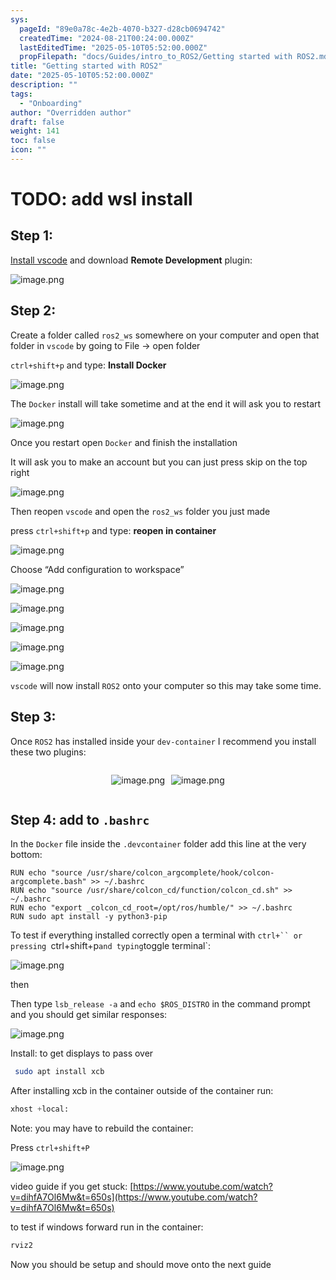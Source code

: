 ```yaml
---
sys:
  pageId: "89e0a78c-4e2b-4070-b327-d28cb0694742"
  createdTime: "2024-08-21T00:24:00.000Z"
  lastEditedTime: "2025-05-10T05:52:00.000Z"
  propFilepath: "docs/Guides/intro_to_ROS2/Getting started with ROS2.md"
title: "Getting started with ROS2"
date: "2025-05-10T05:52:00.000Z"
description: ""
tags:
  - "Onboarding"
author: "Overridden author"
draft: false
weight: 141
toc: false
icon: ""
---
```


# TODO: add wsl install

## Step 1:

[Install vscode](https://code.visualstudio.com/download) and download **Remote Development** plugin:

![image.png](https://prod-files-secure.s3.us-west-2.amazonaws.com/d518164a-d88e-44d1-a4ee-3adb3bd8bce0/efb52993-1881-4a40-b95e-6f020334f022/image.png?X-Amz-Algorithm=AWS4-HMAC-SHA256&X-Amz-Content-Sha256=UNSIGNED-PAYLOAD&X-Amz-Credential=ASIAZI2LB46676JGI4YP%2F20250615%2Fus-west-2%2Fs3%2Faws4_request&X-Amz-Date=20250615T140727Z&X-Amz-Expires=3600&X-Amz-Security-Token=IQoJb3JpZ2luX2VjEFoaCXVzLXdlc3QtMiJHMEUCIQC9tzHbLNL9i9L2PzBIl2IH4uMpywDMhPNGU12mr4hDrAIgfquhpjvhotVcc6MTJcf3B047k8v3IBLtlLjegekYmZMq%2FwMIQxAAGgw2Mzc0MjMxODM4MDUiDGKaupaVAfGDnUsnRircAxbQbNOPWExuDFWEUucftuH08V155JuFI30hdJWg4tbZdqLUg%2FE1qFbq6Qw1dp78kMTF2lVAX%2FQFIOds0FH1i%2FkU9ML6n3Llz2ONopYkwKimiDMOBTGHOhdQn1VgyKezrepJdgDj67QSjhwxBtPaUdYGJ7pVNUBmwfBFysni0%2BtHULppxDH%2BqJmAK30CJCtgtNGD14XzMHbluc3YCYRUdzd6lHsIxjtyw7SGOpewYpssXb4mScPI4a%2Fj9H23Up02X23mlcTRMVYEDg2Tf1aMnyP4UHr8zU5WHi0K6xYWpVY4pYv5pQIZ5G3iZ5zMsOOYULqoXqNNVW5uU6M%2BTVraf5OfHfm4QjcmldcSb1B0BjLjtFVne9hN2aMLYJLHEoFHoXE2ne2fjGleT%2BSkZa7HlgPLsAAw9iw6BfuJbqj0%2FDNxuKIoNdmHKwr9I020WSNU7Esoe6PBzIuyr9n9ubwJI5g6Y0XDx3m%2Fb08FF74FKnqbP6%2Fq3Nz7KHqCVHbLmzZgBLmO3f%2F4sXmWkw8kqKabcAr863R0P5NJVxcr9nzDqbBAAsykXvcn%2FTiFLZN129EYdg5Opd%2FDkM%2FXcy0foGfQPgH67QrNzTN8iHvFc7ZDi%2BMOdQPyXHCBXeIlt8zsMMiousIGOqUB17K8DxaDpOyRhT8wsDFiN%2FaCkO2sXVZYpBT8EzwKn3zF4HOV4stwwHlYMmDdDDtcR7ByFnEgSEfrcAOMYufSGuMAdnKEGMhp3XyQTIwk%2FLKBaYvXR6ql1HjgH9osVM9veRVcWLoextT9SbCFKo%2FC2qrQ4pObZgFWmfddgu5ItrQKjXjH1q29URqnM5ZdeBykIHbqxGUMIGi0OsNTVhkrn027MXNV&X-Amz-Signature=0c97d3a80da3eb90991d63e3fe837fdf48f37f233ee96ee42531324da087e6bf&X-Amz-SignedHeaders=host&x-amz-checksum-mode=ENABLED&x-id=GetObject)

## Step 2:

Create a folder called `ros2_ws` somewhere on your computer and open that folder in `vscode` by going to File → open folder 

`ctrl+shift+p` and type: **Install Docker**

![image.png](https://prod-files-secure.s3.us-west-2.amazonaws.com/d518164a-d88e-44d1-a4ee-3adb3bd8bce0/2269dc0e-1cd5-47ff-bceb-c04ad9b2eab0/image.png?X-Amz-Algorithm=AWS4-HMAC-SHA256&X-Amz-Content-Sha256=UNSIGNED-PAYLOAD&X-Amz-Credential=ASIAZI2LB46676JGI4YP%2F20250615%2Fus-west-2%2Fs3%2Faws4_request&X-Amz-Date=20250615T140727Z&X-Amz-Expires=3600&X-Amz-Security-Token=IQoJb3JpZ2luX2VjEFoaCXVzLXdlc3QtMiJHMEUCIQC9tzHbLNL9i9L2PzBIl2IH4uMpywDMhPNGU12mr4hDrAIgfquhpjvhotVcc6MTJcf3B047k8v3IBLtlLjegekYmZMq%2FwMIQxAAGgw2Mzc0MjMxODM4MDUiDGKaupaVAfGDnUsnRircAxbQbNOPWExuDFWEUucftuH08V155JuFI30hdJWg4tbZdqLUg%2FE1qFbq6Qw1dp78kMTF2lVAX%2FQFIOds0FH1i%2FkU9ML6n3Llz2ONopYkwKimiDMOBTGHOhdQn1VgyKezrepJdgDj67QSjhwxBtPaUdYGJ7pVNUBmwfBFysni0%2BtHULppxDH%2BqJmAK30CJCtgtNGD14XzMHbluc3YCYRUdzd6lHsIxjtyw7SGOpewYpssXb4mScPI4a%2Fj9H23Up02X23mlcTRMVYEDg2Tf1aMnyP4UHr8zU5WHi0K6xYWpVY4pYv5pQIZ5G3iZ5zMsOOYULqoXqNNVW5uU6M%2BTVraf5OfHfm4QjcmldcSb1B0BjLjtFVne9hN2aMLYJLHEoFHoXE2ne2fjGleT%2BSkZa7HlgPLsAAw9iw6BfuJbqj0%2FDNxuKIoNdmHKwr9I020WSNU7Esoe6PBzIuyr9n9ubwJI5g6Y0XDx3m%2Fb08FF74FKnqbP6%2Fq3Nz7KHqCVHbLmzZgBLmO3f%2F4sXmWkw8kqKabcAr863R0P5NJVxcr9nzDqbBAAsykXvcn%2FTiFLZN129EYdg5Opd%2FDkM%2FXcy0foGfQPgH67QrNzTN8iHvFc7ZDi%2BMOdQPyXHCBXeIlt8zsMMiousIGOqUB17K8DxaDpOyRhT8wsDFiN%2FaCkO2sXVZYpBT8EzwKn3zF4HOV4stwwHlYMmDdDDtcR7ByFnEgSEfrcAOMYufSGuMAdnKEGMhp3XyQTIwk%2FLKBaYvXR6ql1HjgH9osVM9veRVcWLoextT9SbCFKo%2FC2qrQ4pObZgFWmfddgu5ItrQKjXjH1q29URqnM5ZdeBykIHbqxGUMIGi0OsNTVhkrn027MXNV&X-Amz-Signature=8989efcd699ef1a7237cf473a832a805670b7f8cece0910dcd84fba8ab779adc&X-Amz-SignedHeaders=host&x-amz-checksum-mode=ENABLED&x-id=GetObject)

The `Docker` install will take sometime and at the end it will ask you to restart

![image.png](https://prod-files-secure.s3.us-west-2.amazonaws.com/d518164a-d88e-44d1-a4ee-3adb3bd8bce0/ed233f78-be33-4b1f-b89c-9c346c0e961e/image.png?X-Amz-Algorithm=AWS4-HMAC-SHA256&X-Amz-Content-Sha256=UNSIGNED-PAYLOAD&X-Amz-Credential=ASIAZI2LB46676JGI4YP%2F20250615%2Fus-west-2%2Fs3%2Faws4_request&X-Amz-Date=20250615T140727Z&X-Amz-Expires=3600&X-Amz-Security-Token=IQoJb3JpZ2luX2VjEFoaCXVzLXdlc3QtMiJHMEUCIQC9tzHbLNL9i9L2PzBIl2IH4uMpywDMhPNGU12mr4hDrAIgfquhpjvhotVcc6MTJcf3B047k8v3IBLtlLjegekYmZMq%2FwMIQxAAGgw2Mzc0MjMxODM4MDUiDGKaupaVAfGDnUsnRircAxbQbNOPWExuDFWEUucftuH08V155JuFI30hdJWg4tbZdqLUg%2FE1qFbq6Qw1dp78kMTF2lVAX%2FQFIOds0FH1i%2FkU9ML6n3Llz2ONopYkwKimiDMOBTGHOhdQn1VgyKezrepJdgDj67QSjhwxBtPaUdYGJ7pVNUBmwfBFysni0%2BtHULppxDH%2BqJmAK30CJCtgtNGD14XzMHbluc3YCYRUdzd6lHsIxjtyw7SGOpewYpssXb4mScPI4a%2Fj9H23Up02X23mlcTRMVYEDg2Tf1aMnyP4UHr8zU5WHi0K6xYWpVY4pYv5pQIZ5G3iZ5zMsOOYULqoXqNNVW5uU6M%2BTVraf5OfHfm4QjcmldcSb1B0BjLjtFVne9hN2aMLYJLHEoFHoXE2ne2fjGleT%2BSkZa7HlgPLsAAw9iw6BfuJbqj0%2FDNxuKIoNdmHKwr9I020WSNU7Esoe6PBzIuyr9n9ubwJI5g6Y0XDx3m%2Fb08FF74FKnqbP6%2Fq3Nz7KHqCVHbLmzZgBLmO3f%2F4sXmWkw8kqKabcAr863R0P5NJVxcr9nzDqbBAAsykXvcn%2FTiFLZN129EYdg5Opd%2FDkM%2FXcy0foGfQPgH67QrNzTN8iHvFc7ZDi%2BMOdQPyXHCBXeIlt8zsMMiousIGOqUB17K8DxaDpOyRhT8wsDFiN%2FaCkO2sXVZYpBT8EzwKn3zF4HOV4stwwHlYMmDdDDtcR7ByFnEgSEfrcAOMYufSGuMAdnKEGMhp3XyQTIwk%2FLKBaYvXR6ql1HjgH9osVM9veRVcWLoextT9SbCFKo%2FC2qrQ4pObZgFWmfddgu5ItrQKjXjH1q29URqnM5ZdeBykIHbqxGUMIGi0OsNTVhkrn027MXNV&X-Amz-Signature=842ce00ec03d9812405cc11435b63d0c20cc2b3f89879d2926d88d4407b7fa8a&X-Amz-SignedHeaders=host&x-amz-checksum-mode=ENABLED&x-id=GetObject)

Once you restart open `Docker` and finish the installation

It will ask you to make an account but you can just press skip on the top right

![image.png](https://prod-files-secure.s3.us-west-2.amazonaws.com/d518164a-d88e-44d1-a4ee-3adb3bd8bce0/21010ad9-1659-4fd9-9f59-9932a09b2a3d/image.png?X-Amz-Algorithm=AWS4-HMAC-SHA256&X-Amz-Content-Sha256=UNSIGNED-PAYLOAD&X-Amz-Credential=ASIAZI2LB46676JGI4YP%2F20250615%2Fus-west-2%2Fs3%2Faws4_request&X-Amz-Date=20250615T140727Z&X-Amz-Expires=3600&X-Amz-Security-Token=IQoJb3JpZ2luX2VjEFoaCXVzLXdlc3QtMiJHMEUCIQC9tzHbLNL9i9L2PzBIl2IH4uMpywDMhPNGU12mr4hDrAIgfquhpjvhotVcc6MTJcf3B047k8v3IBLtlLjegekYmZMq%2FwMIQxAAGgw2Mzc0MjMxODM4MDUiDGKaupaVAfGDnUsnRircAxbQbNOPWExuDFWEUucftuH08V155JuFI30hdJWg4tbZdqLUg%2FE1qFbq6Qw1dp78kMTF2lVAX%2FQFIOds0FH1i%2FkU9ML6n3Llz2ONopYkwKimiDMOBTGHOhdQn1VgyKezrepJdgDj67QSjhwxBtPaUdYGJ7pVNUBmwfBFysni0%2BtHULppxDH%2BqJmAK30CJCtgtNGD14XzMHbluc3YCYRUdzd6lHsIxjtyw7SGOpewYpssXb4mScPI4a%2Fj9H23Up02X23mlcTRMVYEDg2Tf1aMnyP4UHr8zU5WHi0K6xYWpVY4pYv5pQIZ5G3iZ5zMsOOYULqoXqNNVW5uU6M%2BTVraf5OfHfm4QjcmldcSb1B0BjLjtFVne9hN2aMLYJLHEoFHoXE2ne2fjGleT%2BSkZa7HlgPLsAAw9iw6BfuJbqj0%2FDNxuKIoNdmHKwr9I020WSNU7Esoe6PBzIuyr9n9ubwJI5g6Y0XDx3m%2Fb08FF74FKnqbP6%2Fq3Nz7KHqCVHbLmzZgBLmO3f%2F4sXmWkw8kqKabcAr863R0P5NJVxcr9nzDqbBAAsykXvcn%2FTiFLZN129EYdg5Opd%2FDkM%2FXcy0foGfQPgH67QrNzTN8iHvFc7ZDi%2BMOdQPyXHCBXeIlt8zsMMiousIGOqUB17K8DxaDpOyRhT8wsDFiN%2FaCkO2sXVZYpBT8EzwKn3zF4HOV4stwwHlYMmDdDDtcR7ByFnEgSEfrcAOMYufSGuMAdnKEGMhp3XyQTIwk%2FLKBaYvXR6ql1HjgH9osVM9veRVcWLoextT9SbCFKo%2FC2qrQ4pObZgFWmfddgu5ItrQKjXjH1q29URqnM5ZdeBykIHbqxGUMIGi0OsNTVhkrn027MXNV&X-Amz-Signature=05104c6eb9f635c0dd07152db99134a4ef8f82bcbe6776821319b712cfad6eb1&X-Amz-SignedHeaders=host&x-amz-checksum-mode=ENABLED&x-id=GetObject)

Then reopen `vscode` and open the `ros2_ws` folder you just made

press `ctrl+shift+p` and type: **reopen in container**

![image.png](https://prod-files-secure.s3.us-west-2.amazonaws.com/d518164a-d88e-44d1-a4ee-3adb3bd8bce0/4e93b8c2-41ad-488c-8095-c74205196118/image.png?X-Amz-Algorithm=AWS4-HMAC-SHA256&X-Amz-Content-Sha256=UNSIGNED-PAYLOAD&X-Amz-Credential=ASIAZI2LB46676JGI4YP%2F20250615%2Fus-west-2%2Fs3%2Faws4_request&X-Amz-Date=20250615T140727Z&X-Amz-Expires=3600&X-Amz-Security-Token=IQoJb3JpZ2luX2VjEFoaCXVzLXdlc3QtMiJHMEUCIQC9tzHbLNL9i9L2PzBIl2IH4uMpywDMhPNGU12mr4hDrAIgfquhpjvhotVcc6MTJcf3B047k8v3IBLtlLjegekYmZMq%2FwMIQxAAGgw2Mzc0MjMxODM4MDUiDGKaupaVAfGDnUsnRircAxbQbNOPWExuDFWEUucftuH08V155JuFI30hdJWg4tbZdqLUg%2FE1qFbq6Qw1dp78kMTF2lVAX%2FQFIOds0FH1i%2FkU9ML6n3Llz2ONopYkwKimiDMOBTGHOhdQn1VgyKezrepJdgDj67QSjhwxBtPaUdYGJ7pVNUBmwfBFysni0%2BtHULppxDH%2BqJmAK30CJCtgtNGD14XzMHbluc3YCYRUdzd6lHsIxjtyw7SGOpewYpssXb4mScPI4a%2Fj9H23Up02X23mlcTRMVYEDg2Tf1aMnyP4UHr8zU5WHi0K6xYWpVY4pYv5pQIZ5G3iZ5zMsOOYULqoXqNNVW5uU6M%2BTVraf5OfHfm4QjcmldcSb1B0BjLjtFVne9hN2aMLYJLHEoFHoXE2ne2fjGleT%2BSkZa7HlgPLsAAw9iw6BfuJbqj0%2FDNxuKIoNdmHKwr9I020WSNU7Esoe6PBzIuyr9n9ubwJI5g6Y0XDx3m%2Fb08FF74FKnqbP6%2Fq3Nz7KHqCVHbLmzZgBLmO3f%2F4sXmWkw8kqKabcAr863R0P5NJVxcr9nzDqbBAAsykXvcn%2FTiFLZN129EYdg5Opd%2FDkM%2FXcy0foGfQPgH67QrNzTN8iHvFc7ZDi%2BMOdQPyXHCBXeIlt8zsMMiousIGOqUB17K8DxaDpOyRhT8wsDFiN%2FaCkO2sXVZYpBT8EzwKn3zF4HOV4stwwHlYMmDdDDtcR7ByFnEgSEfrcAOMYufSGuMAdnKEGMhp3XyQTIwk%2FLKBaYvXR6ql1HjgH9osVM9veRVcWLoextT9SbCFKo%2FC2qrQ4pObZgFWmfddgu5ItrQKjXjH1q29URqnM5ZdeBykIHbqxGUMIGi0OsNTVhkrn027MXNV&X-Amz-Signature=c383d2db585f62bef39ff69a659641407db0990ef51ae8d6bcff4e257a53297c&X-Amz-SignedHeaders=host&x-amz-checksum-mode=ENABLED&x-id=GetObject)

Choose “Add configuration to workspace”

![image.png](https://prod-files-secure.s3.us-west-2.amazonaws.com/d518164a-d88e-44d1-a4ee-3adb3bd8bce0/9560b282-5060-4989-ba37-97e7b2c22476/image.png?X-Amz-Algorithm=AWS4-HMAC-SHA256&X-Amz-Content-Sha256=UNSIGNED-PAYLOAD&X-Amz-Credential=ASIAZI2LB46676JGI4YP%2F20250615%2Fus-west-2%2Fs3%2Faws4_request&X-Amz-Date=20250615T140727Z&X-Amz-Expires=3600&X-Amz-Security-Token=IQoJb3JpZ2luX2VjEFoaCXVzLXdlc3QtMiJHMEUCIQC9tzHbLNL9i9L2PzBIl2IH4uMpywDMhPNGU12mr4hDrAIgfquhpjvhotVcc6MTJcf3B047k8v3IBLtlLjegekYmZMq%2FwMIQxAAGgw2Mzc0MjMxODM4MDUiDGKaupaVAfGDnUsnRircAxbQbNOPWExuDFWEUucftuH08V155JuFI30hdJWg4tbZdqLUg%2FE1qFbq6Qw1dp78kMTF2lVAX%2FQFIOds0FH1i%2FkU9ML6n3Llz2ONopYkwKimiDMOBTGHOhdQn1VgyKezrepJdgDj67QSjhwxBtPaUdYGJ7pVNUBmwfBFysni0%2BtHULppxDH%2BqJmAK30CJCtgtNGD14XzMHbluc3YCYRUdzd6lHsIxjtyw7SGOpewYpssXb4mScPI4a%2Fj9H23Up02X23mlcTRMVYEDg2Tf1aMnyP4UHr8zU5WHi0K6xYWpVY4pYv5pQIZ5G3iZ5zMsOOYULqoXqNNVW5uU6M%2BTVraf5OfHfm4QjcmldcSb1B0BjLjtFVne9hN2aMLYJLHEoFHoXE2ne2fjGleT%2BSkZa7HlgPLsAAw9iw6BfuJbqj0%2FDNxuKIoNdmHKwr9I020WSNU7Esoe6PBzIuyr9n9ubwJI5g6Y0XDx3m%2Fb08FF74FKnqbP6%2Fq3Nz7KHqCVHbLmzZgBLmO3f%2F4sXmWkw8kqKabcAr863R0P5NJVxcr9nzDqbBAAsykXvcn%2FTiFLZN129EYdg5Opd%2FDkM%2FXcy0foGfQPgH67QrNzTN8iHvFc7ZDi%2BMOdQPyXHCBXeIlt8zsMMiousIGOqUB17K8DxaDpOyRhT8wsDFiN%2FaCkO2sXVZYpBT8EzwKn3zF4HOV4stwwHlYMmDdDDtcR7ByFnEgSEfrcAOMYufSGuMAdnKEGMhp3XyQTIwk%2FLKBaYvXR6ql1HjgH9osVM9veRVcWLoextT9SbCFKo%2FC2qrQ4pObZgFWmfddgu5ItrQKjXjH1q29URqnM5ZdeBykIHbqxGUMIGi0OsNTVhkrn027MXNV&X-Amz-Signature=6143e552db8a79de9fd9229068983351abbf3a4ff6050fa8707b307648343e99&X-Amz-SignedHeaders=host&x-amz-checksum-mode=ENABLED&x-id=GetObject)

![image.png](https://prod-files-secure.s3.us-west-2.amazonaws.com/d518164a-d88e-44d1-a4ee-3adb3bd8bce0/2ee63f81-886b-48e8-a553-dc6e5eac99e4/image.png?X-Amz-Algorithm=AWS4-HMAC-SHA256&X-Amz-Content-Sha256=UNSIGNED-PAYLOAD&X-Amz-Credential=ASIAZI2LB46676JGI4YP%2F20250615%2Fus-west-2%2Fs3%2Faws4_request&X-Amz-Date=20250615T140727Z&X-Amz-Expires=3600&X-Amz-Security-Token=IQoJb3JpZ2luX2VjEFoaCXVzLXdlc3QtMiJHMEUCIQC9tzHbLNL9i9L2PzBIl2IH4uMpywDMhPNGU12mr4hDrAIgfquhpjvhotVcc6MTJcf3B047k8v3IBLtlLjegekYmZMq%2FwMIQxAAGgw2Mzc0MjMxODM4MDUiDGKaupaVAfGDnUsnRircAxbQbNOPWExuDFWEUucftuH08V155JuFI30hdJWg4tbZdqLUg%2FE1qFbq6Qw1dp78kMTF2lVAX%2FQFIOds0FH1i%2FkU9ML6n3Llz2ONopYkwKimiDMOBTGHOhdQn1VgyKezrepJdgDj67QSjhwxBtPaUdYGJ7pVNUBmwfBFysni0%2BtHULppxDH%2BqJmAK30CJCtgtNGD14XzMHbluc3YCYRUdzd6lHsIxjtyw7SGOpewYpssXb4mScPI4a%2Fj9H23Up02X23mlcTRMVYEDg2Tf1aMnyP4UHr8zU5WHi0K6xYWpVY4pYv5pQIZ5G3iZ5zMsOOYULqoXqNNVW5uU6M%2BTVraf5OfHfm4QjcmldcSb1B0BjLjtFVne9hN2aMLYJLHEoFHoXE2ne2fjGleT%2BSkZa7HlgPLsAAw9iw6BfuJbqj0%2FDNxuKIoNdmHKwr9I020WSNU7Esoe6PBzIuyr9n9ubwJI5g6Y0XDx3m%2Fb08FF74FKnqbP6%2Fq3Nz7KHqCVHbLmzZgBLmO3f%2F4sXmWkw8kqKabcAr863R0P5NJVxcr9nzDqbBAAsykXvcn%2FTiFLZN129EYdg5Opd%2FDkM%2FXcy0foGfQPgH67QrNzTN8iHvFc7ZDi%2BMOdQPyXHCBXeIlt8zsMMiousIGOqUB17K8DxaDpOyRhT8wsDFiN%2FaCkO2sXVZYpBT8EzwKn3zF4HOV4stwwHlYMmDdDDtcR7ByFnEgSEfrcAOMYufSGuMAdnKEGMhp3XyQTIwk%2FLKBaYvXR6ql1HjgH9osVM9veRVcWLoextT9SbCFKo%2FC2qrQ4pObZgFWmfddgu5ItrQKjXjH1q29URqnM5ZdeBykIHbqxGUMIGi0OsNTVhkrn027MXNV&X-Amz-Signature=55804060845e33066e5fc08b41263bf5c300d41fb85e4e5d8622adc8ddd3c5e6&X-Amz-SignedHeaders=host&x-amz-checksum-mode=ENABLED&x-id=GetObject)

![image.png](https://prod-files-secure.s3.us-west-2.amazonaws.com/d518164a-d88e-44d1-a4ee-3adb3bd8bce0/ae1580b2-b048-407e-aed9-b584224a7a04/image.png?X-Amz-Algorithm=AWS4-HMAC-SHA256&X-Amz-Content-Sha256=UNSIGNED-PAYLOAD&X-Amz-Credential=ASIAZI2LB46676JGI4YP%2F20250615%2Fus-west-2%2Fs3%2Faws4_request&X-Amz-Date=20250615T140727Z&X-Amz-Expires=3600&X-Amz-Security-Token=IQoJb3JpZ2luX2VjEFoaCXVzLXdlc3QtMiJHMEUCIQC9tzHbLNL9i9L2PzBIl2IH4uMpywDMhPNGU12mr4hDrAIgfquhpjvhotVcc6MTJcf3B047k8v3IBLtlLjegekYmZMq%2FwMIQxAAGgw2Mzc0MjMxODM4MDUiDGKaupaVAfGDnUsnRircAxbQbNOPWExuDFWEUucftuH08V155JuFI30hdJWg4tbZdqLUg%2FE1qFbq6Qw1dp78kMTF2lVAX%2FQFIOds0FH1i%2FkU9ML6n3Llz2ONopYkwKimiDMOBTGHOhdQn1VgyKezrepJdgDj67QSjhwxBtPaUdYGJ7pVNUBmwfBFysni0%2BtHULppxDH%2BqJmAK30CJCtgtNGD14XzMHbluc3YCYRUdzd6lHsIxjtyw7SGOpewYpssXb4mScPI4a%2Fj9H23Up02X23mlcTRMVYEDg2Tf1aMnyP4UHr8zU5WHi0K6xYWpVY4pYv5pQIZ5G3iZ5zMsOOYULqoXqNNVW5uU6M%2BTVraf5OfHfm4QjcmldcSb1B0BjLjtFVne9hN2aMLYJLHEoFHoXE2ne2fjGleT%2BSkZa7HlgPLsAAw9iw6BfuJbqj0%2FDNxuKIoNdmHKwr9I020WSNU7Esoe6PBzIuyr9n9ubwJI5g6Y0XDx3m%2Fb08FF74FKnqbP6%2Fq3Nz7KHqCVHbLmzZgBLmO3f%2F4sXmWkw8kqKabcAr863R0P5NJVxcr9nzDqbBAAsykXvcn%2FTiFLZN129EYdg5Opd%2FDkM%2FXcy0foGfQPgH67QrNzTN8iHvFc7ZDi%2BMOdQPyXHCBXeIlt8zsMMiousIGOqUB17K8DxaDpOyRhT8wsDFiN%2FaCkO2sXVZYpBT8EzwKn3zF4HOV4stwwHlYMmDdDDtcR7ByFnEgSEfrcAOMYufSGuMAdnKEGMhp3XyQTIwk%2FLKBaYvXR6ql1HjgH9osVM9veRVcWLoextT9SbCFKo%2FC2qrQ4pObZgFWmfddgu5ItrQKjXjH1q29URqnM5ZdeBykIHbqxGUMIGi0OsNTVhkrn027MXNV&X-Amz-Signature=aa38d69645d8dae893a68a2b6f224a31fca75dba24acad2158828ea16f9a5da7&X-Amz-SignedHeaders=host&x-amz-checksum-mode=ENABLED&x-id=GetObject)

![image.png](https://prod-files-secure.s3.us-west-2.amazonaws.com/d518164a-d88e-44d1-a4ee-3adb3bd8bce0/53255b28-f75e-430f-b9e3-c0ac8577e42b/image.png?X-Amz-Algorithm=AWS4-HMAC-SHA256&X-Amz-Content-Sha256=UNSIGNED-PAYLOAD&X-Amz-Credential=ASIAZI2LB46676JGI4YP%2F20250615%2Fus-west-2%2Fs3%2Faws4_request&X-Amz-Date=20250615T140727Z&X-Amz-Expires=3600&X-Amz-Security-Token=IQoJb3JpZ2luX2VjEFoaCXVzLXdlc3QtMiJHMEUCIQC9tzHbLNL9i9L2PzBIl2IH4uMpywDMhPNGU12mr4hDrAIgfquhpjvhotVcc6MTJcf3B047k8v3IBLtlLjegekYmZMq%2FwMIQxAAGgw2Mzc0MjMxODM4MDUiDGKaupaVAfGDnUsnRircAxbQbNOPWExuDFWEUucftuH08V155JuFI30hdJWg4tbZdqLUg%2FE1qFbq6Qw1dp78kMTF2lVAX%2FQFIOds0FH1i%2FkU9ML6n3Llz2ONopYkwKimiDMOBTGHOhdQn1VgyKezrepJdgDj67QSjhwxBtPaUdYGJ7pVNUBmwfBFysni0%2BtHULppxDH%2BqJmAK30CJCtgtNGD14XzMHbluc3YCYRUdzd6lHsIxjtyw7SGOpewYpssXb4mScPI4a%2Fj9H23Up02X23mlcTRMVYEDg2Tf1aMnyP4UHr8zU5WHi0K6xYWpVY4pYv5pQIZ5G3iZ5zMsOOYULqoXqNNVW5uU6M%2BTVraf5OfHfm4QjcmldcSb1B0BjLjtFVne9hN2aMLYJLHEoFHoXE2ne2fjGleT%2BSkZa7HlgPLsAAw9iw6BfuJbqj0%2FDNxuKIoNdmHKwr9I020WSNU7Esoe6PBzIuyr9n9ubwJI5g6Y0XDx3m%2Fb08FF74FKnqbP6%2Fq3Nz7KHqCVHbLmzZgBLmO3f%2F4sXmWkw8kqKabcAr863R0P5NJVxcr9nzDqbBAAsykXvcn%2FTiFLZN129EYdg5Opd%2FDkM%2FXcy0foGfQPgH67QrNzTN8iHvFc7ZDi%2BMOdQPyXHCBXeIlt8zsMMiousIGOqUB17K8DxaDpOyRhT8wsDFiN%2FaCkO2sXVZYpBT8EzwKn3zF4HOV4stwwHlYMmDdDDtcR7ByFnEgSEfrcAOMYufSGuMAdnKEGMhp3XyQTIwk%2FLKBaYvXR6ql1HjgH9osVM9veRVcWLoextT9SbCFKo%2FC2qrQ4pObZgFWmfddgu5ItrQKjXjH1q29URqnM5ZdeBykIHbqxGUMIGi0OsNTVhkrn027MXNV&X-Amz-Signature=4b50e2614eab5285f37f7629661252d20a2b249970ffc7c5f01c5c881199ab6d&X-Amz-SignedHeaders=host&x-amz-checksum-mode=ENABLED&x-id=GetObject)

![image.png](https://prod-files-secure.s3.us-west-2.amazonaws.com/d518164a-d88e-44d1-a4ee-3adb3bd8bce0/7c562767-5af9-4ffb-97d1-327bcdf4ee00/image.png?X-Amz-Algorithm=AWS4-HMAC-SHA256&X-Amz-Content-Sha256=UNSIGNED-PAYLOAD&X-Amz-Credential=ASIAZI2LB46676JGI4YP%2F20250615%2Fus-west-2%2Fs3%2Faws4_request&X-Amz-Date=20250615T140727Z&X-Amz-Expires=3600&X-Amz-Security-Token=IQoJb3JpZ2luX2VjEFoaCXVzLXdlc3QtMiJHMEUCIQC9tzHbLNL9i9L2PzBIl2IH4uMpywDMhPNGU12mr4hDrAIgfquhpjvhotVcc6MTJcf3B047k8v3IBLtlLjegekYmZMq%2FwMIQxAAGgw2Mzc0MjMxODM4MDUiDGKaupaVAfGDnUsnRircAxbQbNOPWExuDFWEUucftuH08V155JuFI30hdJWg4tbZdqLUg%2FE1qFbq6Qw1dp78kMTF2lVAX%2FQFIOds0FH1i%2FkU9ML6n3Llz2ONopYkwKimiDMOBTGHOhdQn1VgyKezrepJdgDj67QSjhwxBtPaUdYGJ7pVNUBmwfBFysni0%2BtHULppxDH%2BqJmAK30CJCtgtNGD14XzMHbluc3YCYRUdzd6lHsIxjtyw7SGOpewYpssXb4mScPI4a%2Fj9H23Up02X23mlcTRMVYEDg2Tf1aMnyP4UHr8zU5WHi0K6xYWpVY4pYv5pQIZ5G3iZ5zMsOOYULqoXqNNVW5uU6M%2BTVraf5OfHfm4QjcmldcSb1B0BjLjtFVne9hN2aMLYJLHEoFHoXE2ne2fjGleT%2BSkZa7HlgPLsAAw9iw6BfuJbqj0%2FDNxuKIoNdmHKwr9I020WSNU7Esoe6PBzIuyr9n9ubwJI5g6Y0XDx3m%2Fb08FF74FKnqbP6%2Fq3Nz7KHqCVHbLmzZgBLmO3f%2F4sXmWkw8kqKabcAr863R0P5NJVxcr9nzDqbBAAsykXvcn%2FTiFLZN129EYdg5Opd%2FDkM%2FXcy0foGfQPgH67QrNzTN8iHvFc7ZDi%2BMOdQPyXHCBXeIlt8zsMMiousIGOqUB17K8DxaDpOyRhT8wsDFiN%2FaCkO2sXVZYpBT8EzwKn3zF4HOV4stwwHlYMmDdDDtcR7ByFnEgSEfrcAOMYufSGuMAdnKEGMhp3XyQTIwk%2FLKBaYvXR6ql1HjgH9osVM9veRVcWLoextT9SbCFKo%2FC2qrQ4pObZgFWmfddgu5ItrQKjXjH1q29URqnM5ZdeBykIHbqxGUMIGi0OsNTVhkrn027MXNV&X-Amz-Signature=015e9dc3fb4f696d23a674c77f41f90c596d0cbd7454156b5f703cd247adc7d2&X-Amz-SignedHeaders=host&x-amz-checksum-mode=ENABLED&x-id=GetObject)

`vscode` will now install `ROS2` onto your computer so this may take some time.

## Step 3:

Once `ROS2` has installed inside your `dev-container` I recommend you install these two plugins:

<div style="display: flex;flex-direction: row; column-gap:10px; max-width: 630px;justify-content: center;">
<div>

![image.png](https://prod-files-secure.s3.us-west-2.amazonaws.com/d518164a-d88e-44d1-a4ee-3adb3bd8bce0/3fc3d550-5a54-4ba1-ba6b-faa01cdb7369/image.png?X-Amz-Algorithm=AWS4-HMAC-SHA256&X-Amz-Content-Sha256=UNSIGNED-PAYLOAD&X-Amz-Credential=ASIAZI2LB466REKEIG6Q%2F20250615%2Fus-west-2%2Fs3%2Faws4_request&X-Amz-Date=20250615T140730Z&X-Amz-Expires=3600&X-Amz-Security-Token=IQoJb3JpZ2luX2VjEF0aCXVzLXdlc3QtMiJIMEYCIQCP765wPmoEFQGJbf0raJGUIrv1Ns0p2KZnV%2BmdZjJ0ywIhAJ1wiYwUENHtevRTtheh4MzMTW9Ef%2BdgzEESXliLLXBzKv8DCEYQABoMNjM3NDIzMTgzODA1IgzQ85Q0Z3I3iMSeB8oq3AOChq%2FxaOCAsaRb0wxfTMRw0RIZhXBSqKiPiywytiRyFLsOiRrRHGd6zk5Sy60x5Wm%2FFHoPKPIa726noEINuQVClUye4aO%2F3bldsAxoLq4zXy%2Bx7MJK%2FPtbqpFJNctQ0TooHcF8JZuhMWvHc%2BUliBbAdTE8A4oRj%2BLAcP5u41VqszrVrFRjTSIi56S5cnqrJYzRtphqacheSimHqlBLU85ASpyW5s56Jx44d3KpiSoFtVt4g2nHY6%2BIs%2BZfHncn3jodKSLeHAUZwhnvPKHAmwZTEfM16S5a4foXsvNNHF6y46gRT06XnK%2FKe0GrQ37RUx7MtiyE3v75YcvfzpoVUtiG3G%2B5%2BVRLePb1FBKUk7WemITIPfzYIoB5fu%2B8OHAfuy321c%2FstTxIWlEJYeZGSBp8zbMJTP2Q50dthxcTFWmiK4alplmK1adWDrZaQxY0EYoZpCFGdvlJbbI4flXAbpwgsLz6yeiq4%2BA%2BGhXLWDZh5VXg4fm5sOlt8uMEfyDRukZsx6rGs3zBL4gV4tk02MDJzlWJg2%2BsslKOiq8gdnTPvilTrOH9e%2FJ8%2BPRVaTi3H%2BMDnR5mb741z3fvHapOcdjWJaNEKY5YED2bMErqWkFacFplgWXeRblNFOzflzCvh7vCBjqkAc3D6pfNMkthc6HbZt5jZqJ5kzkMx1XWqKEvfur7VNtc1pHe6fgeG%2FoSSZxaT7LG9K5u%2B%2FAVPoRugg1U9faJDLGWSpZfoCEw5L7plGDEvbfoQATHWBe%2BBwGawSA%2B%2B8xLPv7EchemMcXo736YS6ob31Z2is4LWxdiMZ5NLa0wEeyFHiz8e3b2bIt6LrZkThHVf3JqJHK%2Bhkb5mk3NnwmagCCiXQdA&X-Amz-Signature=c35c0acd7df6ae393fb9d7fd4a40cc292528d6f88f07d319b5e91c85b291f596&X-Amz-SignedHeaders=host&x-amz-checksum-mode=ENABLED&x-id=GetObject)

</div>
<div>

![image.png](https://prod-files-secure.s3.us-west-2.amazonaws.com/d518164a-d88e-44d1-a4ee-3adb3bd8bce0/d994cc66-13c2-4093-a5a3-f84cf4601a82/image.png?X-Amz-Algorithm=AWS4-HMAC-SHA256&X-Amz-Content-Sha256=UNSIGNED-PAYLOAD&X-Amz-Credential=ASIAZI2LB466SOJ4ANT6%2F20250615%2Fus-west-2%2Fs3%2Faws4_request&X-Amz-Date=20250615T140730Z&X-Amz-Expires=3600&X-Amz-Security-Token=IQoJb3JpZ2luX2VjEF4aCXVzLXdlc3QtMiJGMEQCIDuFKjHgscTnmXn70SVqIuLaJ7UQIWWdtD6lNEEeneZFAiBJDCxxl3DUhCbl36nYYoEuK7JchFb4uwTXVP9Fqcb1rSr%2FAwhHEAAaDDYzNzQyMzE4MzgwNSIM6X4ZkAWwObs8SbcDKtwDdPRq7w6f15LdQbLulsYAoelh%2F0PX310vlkotyGOHApiuB%2FKQLc9yXb5HmyG3IGzxRxgR5V%2BsV0sV3ESOxwIsopVh2T8MBT0k1xonj%2FKULXU109f9yNmJ3AMn89WjOylV9MSntGX%2FpLfr6ZlYMgozJ%2BBVVVaWCNWVhdd%2BoRC4fqYn020gygeJl62sUk%2FAwsE0Us7zBKqMPb%2FG2Ym0doVHNN6rzBplpoXpF2mdPB6VdsTYQ1OhxhZmIgnXdfn8S2%2BYpLee4WOZev2mNPvRYzec5RgfmUM7J3Rttt30qIcHGc2RzNLVBokdCx0LopAKsBy%2Fp6HWVYCbledIlnliAl8L%2FsnlmVnZ%2BIqS%2FVtIRrpwoiHbu9z3UmjhaX4ppN09JHPnCneO8Az2LniOEVEoMp%2F%2FO1n5xDIazvkQeUt2gUcnN%2FvWzWBBCNE09ShiNex85eqEyCGj230VPe6hmbA2myG%2FWgnTb%2BpUXbyzM%2BBbPWQB924lcKvYEMODrUkpNdWiBRE7UTAoenTmLjE5136Lbo755xDnbCAc3rT3E4HAzAR2jZETem2uF4scP%2Fc1c6rP7sZlFRvj2u5osLXp9Aa3sMCAAz0QfXyD2mj0Ntejad8amp2cvlvEltGVd%2FSLzd8wh5u7wgY6pgF8q1c1aRPUO%2BGXSgYgP89k22fe1UHhFhx3eCIb7YW1g2k8Ot4ZbDtV6UYHkCYRN2eN6tHbN5o6%2BmP%2F%2Bk3ZOTWAcmgb0JOaxLOhGZWeWUeSYjZyAnHzJM5aAg8aIygwNPFdQWb3Fo8sfCANUxR1855c2%2F9rH9VVw3KT71oZrYp%2FjyPuYxMWLCo%2FGNUcfnn2tQWehTnDUYrcXIP3miYa9zaR1aKJMT6g&X-Amz-Signature=a41ae91e786ed8b2c2a8b57cd7049a87eb0a04f530432b2d996ae6b2af9de0b6&X-Amz-SignedHeaders=host&x-amz-checksum-mode=ENABLED&x-id=GetObject)

</div>
</div>

## Step 4: add to `.bashrc`

In the `Docker` file inside the `.devcontainer` folder add this line at the very bottom: 

```docker
RUN echo "source /usr/share/colcon_argcomplete/hook/colcon-argcomplete.bash" >> ~/.bashrc
RUN echo "source /usr/share/colcon_cd/function/colcon_cd.sh" >> ~/.bashrc
RUN echo "export _colcon_cd_root=/opt/ros/humble/" >> ~/.bashrc
RUN sudo apt install -y python3-pip 
```

To test if everything installed correctly open a terminal with `ctrl+`` or pressing `ctrl+shift+p` and typing `toggle terminal`:

![image.png](https://prod-files-secure.s3.us-west-2.amazonaws.com/d518164a-d88e-44d1-a4ee-3adb3bd8bce0/6a4943d8-b04e-4c02-9a58-775f3384d1a5/image.png?X-Amz-Algorithm=AWS4-HMAC-SHA256&X-Amz-Content-Sha256=UNSIGNED-PAYLOAD&X-Amz-Credential=ASIAZI2LB46676JGI4YP%2F20250615%2Fus-west-2%2Fs3%2Faws4_request&X-Amz-Date=20250615T140727Z&X-Amz-Expires=3600&X-Amz-Security-Token=IQoJb3JpZ2luX2VjEFoaCXVzLXdlc3QtMiJHMEUCIQC9tzHbLNL9i9L2PzBIl2IH4uMpywDMhPNGU12mr4hDrAIgfquhpjvhotVcc6MTJcf3B047k8v3IBLtlLjegekYmZMq%2FwMIQxAAGgw2Mzc0MjMxODM4MDUiDGKaupaVAfGDnUsnRircAxbQbNOPWExuDFWEUucftuH08V155JuFI30hdJWg4tbZdqLUg%2FE1qFbq6Qw1dp78kMTF2lVAX%2FQFIOds0FH1i%2FkU9ML6n3Llz2ONopYkwKimiDMOBTGHOhdQn1VgyKezrepJdgDj67QSjhwxBtPaUdYGJ7pVNUBmwfBFysni0%2BtHULppxDH%2BqJmAK30CJCtgtNGD14XzMHbluc3YCYRUdzd6lHsIxjtyw7SGOpewYpssXb4mScPI4a%2Fj9H23Up02X23mlcTRMVYEDg2Tf1aMnyP4UHr8zU5WHi0K6xYWpVY4pYv5pQIZ5G3iZ5zMsOOYULqoXqNNVW5uU6M%2BTVraf5OfHfm4QjcmldcSb1B0BjLjtFVne9hN2aMLYJLHEoFHoXE2ne2fjGleT%2BSkZa7HlgPLsAAw9iw6BfuJbqj0%2FDNxuKIoNdmHKwr9I020WSNU7Esoe6PBzIuyr9n9ubwJI5g6Y0XDx3m%2Fb08FF74FKnqbP6%2Fq3Nz7KHqCVHbLmzZgBLmO3f%2F4sXmWkw8kqKabcAr863R0P5NJVxcr9nzDqbBAAsykXvcn%2FTiFLZN129EYdg5Opd%2FDkM%2FXcy0foGfQPgH67QrNzTN8iHvFc7ZDi%2BMOdQPyXHCBXeIlt8zsMMiousIGOqUB17K8DxaDpOyRhT8wsDFiN%2FaCkO2sXVZYpBT8EzwKn3zF4HOV4stwwHlYMmDdDDtcR7ByFnEgSEfrcAOMYufSGuMAdnKEGMhp3XyQTIwk%2FLKBaYvXR6ql1HjgH9osVM9veRVcWLoextT9SbCFKo%2FC2qrQ4pObZgFWmfddgu5ItrQKjXjH1q29URqnM5ZdeBykIHbqxGUMIGi0OsNTVhkrn027MXNV&X-Amz-Signature=5ee206f09b3217fca388056893c8fe9fb1f8e92616b2d865819d120cb52be34b&X-Amz-SignedHeaders=host&x-amz-checksum-mode=ENABLED&x-id=GetObject)

then 

Then type `lsb_release -a` and `echo $ROS_DISTRO` in the command prompt and you should get similar responses:

![image.png](https://prod-files-secure.s3.us-west-2.amazonaws.com/d518164a-d88e-44d1-a4ee-3adb3bd8bce0/3e635dec-a805-4e85-8b9e-d000e5b71a4e/image.png?X-Amz-Algorithm=AWS4-HMAC-SHA256&X-Amz-Content-Sha256=UNSIGNED-PAYLOAD&X-Amz-Credential=ASIAZI2LB46676JGI4YP%2F20250615%2Fus-west-2%2Fs3%2Faws4_request&X-Amz-Date=20250615T140727Z&X-Amz-Expires=3600&X-Amz-Security-Token=IQoJb3JpZ2luX2VjEFoaCXVzLXdlc3QtMiJHMEUCIQC9tzHbLNL9i9L2PzBIl2IH4uMpywDMhPNGU12mr4hDrAIgfquhpjvhotVcc6MTJcf3B047k8v3IBLtlLjegekYmZMq%2FwMIQxAAGgw2Mzc0MjMxODM4MDUiDGKaupaVAfGDnUsnRircAxbQbNOPWExuDFWEUucftuH08V155JuFI30hdJWg4tbZdqLUg%2FE1qFbq6Qw1dp78kMTF2lVAX%2FQFIOds0FH1i%2FkU9ML6n3Llz2ONopYkwKimiDMOBTGHOhdQn1VgyKezrepJdgDj67QSjhwxBtPaUdYGJ7pVNUBmwfBFysni0%2BtHULppxDH%2BqJmAK30CJCtgtNGD14XzMHbluc3YCYRUdzd6lHsIxjtyw7SGOpewYpssXb4mScPI4a%2Fj9H23Up02X23mlcTRMVYEDg2Tf1aMnyP4UHr8zU5WHi0K6xYWpVY4pYv5pQIZ5G3iZ5zMsOOYULqoXqNNVW5uU6M%2BTVraf5OfHfm4QjcmldcSb1B0BjLjtFVne9hN2aMLYJLHEoFHoXE2ne2fjGleT%2BSkZa7HlgPLsAAw9iw6BfuJbqj0%2FDNxuKIoNdmHKwr9I020WSNU7Esoe6PBzIuyr9n9ubwJI5g6Y0XDx3m%2Fb08FF74FKnqbP6%2Fq3Nz7KHqCVHbLmzZgBLmO3f%2F4sXmWkw8kqKabcAr863R0P5NJVxcr9nzDqbBAAsykXvcn%2FTiFLZN129EYdg5Opd%2FDkM%2FXcy0foGfQPgH67QrNzTN8iHvFc7ZDi%2BMOdQPyXHCBXeIlt8zsMMiousIGOqUB17K8DxaDpOyRhT8wsDFiN%2FaCkO2sXVZYpBT8EzwKn3zF4HOV4stwwHlYMmDdDDtcR7ByFnEgSEfrcAOMYufSGuMAdnKEGMhp3XyQTIwk%2FLKBaYvXR6ql1HjgH9osVM9veRVcWLoextT9SbCFKo%2FC2qrQ4pObZgFWmfddgu5ItrQKjXjH1q29URqnM5ZdeBykIHbqxGUMIGi0OsNTVhkrn027MXNV&X-Amz-Signature=6ed182e56e8b4a2a35c8ccb45e908db995d4affd3ca5c06b0ea16a734880c296&X-Amz-SignedHeaders=host&x-amz-checksum-mode=ENABLED&x-id=GetObject)

Install:  to get displays to pass over

```bash
 sudo apt install xcb
```

After installing xcb in the container outside of the container run:

```python
xhost +local:
```

Note: you may have to rebuild the container:

Press `ctrl+shift+P`

![image.png](https://prod-files-secure.s3.us-west-2.amazonaws.com/d518164a-d88e-44d1-a4ee-3adb3bd8bce0/6c2be660-2618-4c38-9c26-53554f7a0b7b/image.png?X-Amz-Algorithm=AWS4-HMAC-SHA256&X-Amz-Content-Sha256=UNSIGNED-PAYLOAD&X-Amz-Credential=ASIAZI2LB46676JGI4YP%2F20250615%2Fus-west-2%2Fs3%2Faws4_request&X-Amz-Date=20250615T140727Z&X-Amz-Expires=3600&X-Amz-Security-Token=IQoJb3JpZ2luX2VjEFoaCXVzLXdlc3QtMiJHMEUCIQC9tzHbLNL9i9L2PzBIl2IH4uMpywDMhPNGU12mr4hDrAIgfquhpjvhotVcc6MTJcf3B047k8v3IBLtlLjegekYmZMq%2FwMIQxAAGgw2Mzc0MjMxODM4MDUiDGKaupaVAfGDnUsnRircAxbQbNOPWExuDFWEUucftuH08V155JuFI30hdJWg4tbZdqLUg%2FE1qFbq6Qw1dp78kMTF2lVAX%2FQFIOds0FH1i%2FkU9ML6n3Llz2ONopYkwKimiDMOBTGHOhdQn1VgyKezrepJdgDj67QSjhwxBtPaUdYGJ7pVNUBmwfBFysni0%2BtHULppxDH%2BqJmAK30CJCtgtNGD14XzMHbluc3YCYRUdzd6lHsIxjtyw7SGOpewYpssXb4mScPI4a%2Fj9H23Up02X23mlcTRMVYEDg2Tf1aMnyP4UHr8zU5WHi0K6xYWpVY4pYv5pQIZ5G3iZ5zMsOOYULqoXqNNVW5uU6M%2BTVraf5OfHfm4QjcmldcSb1B0BjLjtFVne9hN2aMLYJLHEoFHoXE2ne2fjGleT%2BSkZa7HlgPLsAAw9iw6BfuJbqj0%2FDNxuKIoNdmHKwr9I020WSNU7Esoe6PBzIuyr9n9ubwJI5g6Y0XDx3m%2Fb08FF74FKnqbP6%2Fq3Nz7KHqCVHbLmzZgBLmO3f%2F4sXmWkw8kqKabcAr863R0P5NJVxcr9nzDqbBAAsykXvcn%2FTiFLZN129EYdg5Opd%2FDkM%2FXcy0foGfQPgH67QrNzTN8iHvFc7ZDi%2BMOdQPyXHCBXeIlt8zsMMiousIGOqUB17K8DxaDpOyRhT8wsDFiN%2FaCkO2sXVZYpBT8EzwKn3zF4HOV4stwwHlYMmDdDDtcR7ByFnEgSEfrcAOMYufSGuMAdnKEGMhp3XyQTIwk%2FLKBaYvXR6ql1HjgH9osVM9veRVcWLoextT9SbCFKo%2FC2qrQ4pObZgFWmfddgu5ItrQKjXjH1q29URqnM5ZdeBykIHbqxGUMIGi0OsNTVhkrn027MXNV&X-Amz-Signature=9ae3629511f2c578696eb51577fe9985534184f8843e4104283c6f0c36c4343c&X-Amz-SignedHeaders=host&x-amz-checksum-mode=ENABLED&x-id=GetObject)

video guide if you get stuck: [https://www.youtube.com/watch?v=dihfA7Ol6Mw&t=650s](https://www.youtube.com/watch?v=dihfA7Ol6Mw&t=650s)

to test if windows forward run in the container:

```bash
rviz2
```

Now you should be setup and should move onto the next guide 
